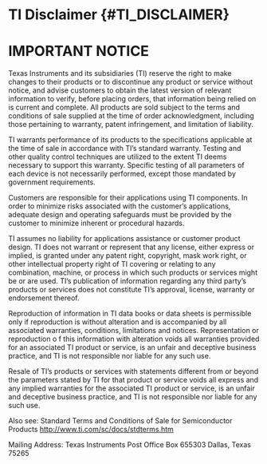 # TI Disclaimer {#TI_DISCLAIMER}

# IMPORTANT NOTICE

Texas Instruments and its subsidiaries (TI) reserve the right to make changes to their products or to discontinue any
product or service without notice, and advise customers to obtain the latest version of relevant information to verify, before
placing orders, that information being relied on is current and complete. All products are sold subject to the terms and
conditions of sale supplied at the time of order acknowledgment, including those pertaining to warranty, patent
infringement, and limitation of liability.

TI warrants performance of its products to the specifications applicable at the time of sale in accordance with TI’s
standard warranty. Testing and other quality control techniques are utilized to the extent TI deems necessary to support
this warranty. Specific testing of all parameters of each device is not necessarily performed, except those mandated by
government requirements.

Customers are responsible for their applications using TI components.
In order to minimize risks associated with the customer’s applications, adequate design and operating safeguards must be
provided by the customer to minimize inherent or procedural hazards.

TI assumes no liability for applications assistance or customer product design. TI does not warrant or represent that any
license, either express or implied, is granted under any patent right, copyright, mask work right, or other intellectual
property right of TI covering or relating to any combination, machine, or process in which such products or services might
be or are used. TI’s publication of information regarding any third party’s products or services does not constitute TI’s
approval, license, warranty or endorsement thereof.

Reproduction of information in TI data books or data sheets is permissible only if reproduction is without alteration and is
accompanied by all associated warranties, conditions, limitations and notices. Representation or reproduction o f this
information with alteration voids all warranties provided for an associated TI product or service, is an unfair and deceptive
business practice, and TI is not responsible nor liable for any such use.

Resale of TI’s products or services with statements different from or beyond the parameters stated by TI for that product
or service voids all express and any implied warranties for the associated TI product or service, is an unfair and deceptive
business practice, and TI is not responsible nor liable for any such use.

Also see: Standard Terms and Conditions of Sale for Semiconductor Products http://www.ti.com/sc/docs/stdterms.htm

Mailing Address:
Texas Instruments
Post Office Box 655303
Dallas, Texas 75265


